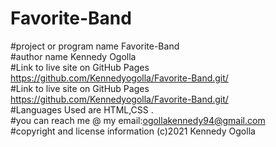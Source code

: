 
# Favorite-Band
#project or program name Favorite-Band<br>
#author name Kennedy Ogolla<br>
#Link to live site on GitHub Pages https://github.com/Kennedyogolla/Favorite-Band.git/<br>
#Link to live site on GitHub Pages https://github.com/Kennedyogolla/Favorite-Band.git/<br>
#Languages Used are HTML,CSS .<br>
#you can reach me @ my email:ogollakennedy94@gmail.com<br>
#copyright and license information (c)2021 Kennedy Ogolla<br>

  
